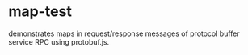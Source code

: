 # map-test

demonstrates maps in request/response messages of protocol buffer service RPC using protobuf.js.
